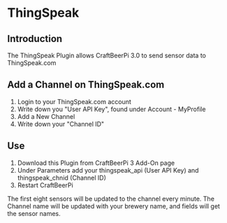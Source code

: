 # ThingSpeak

## Introduction
The ThingSpeak Plugin allows CraftBeerPi 3.0 to send sensor data to ThingSpeak.com

## Add a Channel on ThingSpeak.com
1. Login to your ThingSpeak.com account
2. Write down you "User API Key", found under Account - MyProfile
3. Add a New Channel
4. Write down your "Channel ID"

## Use
1. Download this Plugin from CraftBeerPi 3 Add-On page
2. Under Parameters add your thingspeak_api (User API Key) and thingspeak_chnid (Channel ID)
3. Restart CraftBeerPi

The first eight sensors will be updated to the channel every minute. 
The Channel name will be updated with your brewery name, and fields will get the sensor names.

